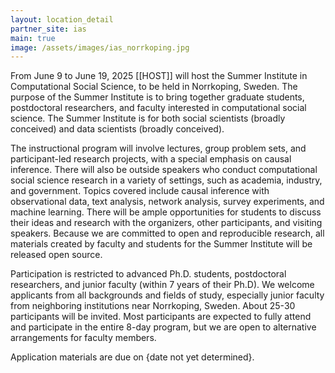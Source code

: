 ```yaml
---
layout: location_detail
partner_site: ias
main: true
image: /assets/images/ias_norrkoping.jpg
---
```


[//]: # (ORGANIZERS: Update the info to match your location. Add a site image to /assets/images/ and update the placeholder URL above to match it. See _data/2025/IAS for yml files that control the header content, location info on general sites page, people lists, and sidebar.)

From June 9 to June 19, 2025 [[HOST]] will host the Summer Institute in Computational Social Science, to be held in Norrkoping, Sweden. The purpose of the Summer Institute is to bring together graduate students, postdoctoral researchers, and faculty interested in computational social science. The Summer Institute is for both social scientists (broadly conceived) and data scientists (broadly conceived).

The instructional program will involve lectures, group problem sets, and participant-led research projects, with a special emphasis on causal inference. There will also be outside speakers who conduct computational social science research in a variety of settings, such as academia, industry, and government. Topics covered include causal inference with observational data, text analysis, network analysis, survey experiments, and machine learning. There will be ample opportunities for students to discuss their ideas and research with the organizers, other participants, and visiting speakers. Because we are committed to open and reproducible research, all materials created by faculty and students for the Summer Institute will be released open source.

Participation is restricted to advanced Ph.D. students, postdoctoral researchers, and junior faculty (within 7 years of their Ph.D). We welcome applicants from all backgrounds and fields of study, especially junior faculty from neighboring institutions near Norrkoping, Sweden. About 25-30 participants will be invited. Most participants are expected to fully attend and participate in the entire 8-day program, but we are open to alternative arrangements for faculty members. 

Application materials are due on {date not yet determined}.

[//]: # (ORGANIZERS: feel free to add a link to your application materials or your SICSS apply page above.)